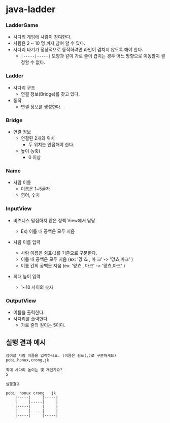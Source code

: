 # java-ladder

### LadderGame
- 사다리 게임에 사람이 참여한다.
- 사람은 2 ~ 10 명 까지 참여 할 수 있다.
- 사다리 타기가 정상적으로 동작하려면 라인이 겹치지 않도록 해야 한다.
  - `|-----|-----|` 모양과 같이 가로 줄이 겹치는 경우 어느 방향으로 이동할지 결정할 수 없다.


### Ladder
- 사다리 구조
  - 연결 정보(Bridge)를 갖고 있다. 
- 동작
  - 연결 정보를 생성한다.

### Bridge
- 연결 정보
  - 연결된 2개의 위치
    - 두 위치는 인접해야 한다. 
  - 높이 (y축)
    - 0 이상

### Name
- 사람 이름
  - 이름은 1~5글자 
  - 영어, 숫자

### InputView

- 비즈니스 밀접하지 않은 정책 View에서 담당 
  - Ex) 이름 내 공백은 모두 지움

- 사람 이름 입력
  - 사람 이름은 쉼표(,)를 기준으로 구분한다.
  - 이름 내 공백은 모두 지움 (ex: '망 쵸 , 마       크' -> '망쵸,마크' )
  - 이름 간의 공백은 지움 (ex: '망쵸 , 마크' -> '망쵸,마크' )
- 최대 높이 입력
  - 1~10 사이의 숫자

### OutputView
- 이름을 출력한다.
- 사다리를 출력한다. 
  - 가로 줄의 길이는 5이다.


## 실행 결과 예시

```text
참여할 사람 이름을 입력하세요. (이름은 쉼표(,)로 구분하세요)
pobi,honux,crong,jk

최대 사다리 높이는 몇 개인가요?
5

실행결과

pobi  honux crong   jk
    |-----|     |-----|
    |     |-----|     |
    |-----|     |     |
    |     |-----|     |
    |-----|     |-----|

```
